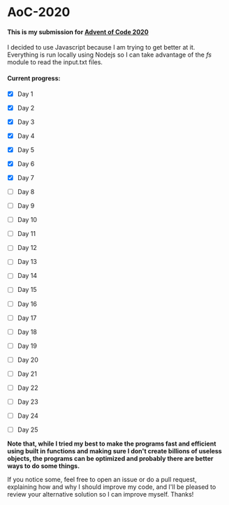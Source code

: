 # AoC-2020

#### This is my submission for [Advent of Code 2020](https://adventofcode.com/2020)
I decided to use Javascript because I am trying to get better at it.
Everything is run locally using Nodejs so I can take advantage of the *fs* module to read the input.txt files.

#### Current progress:
- [x] Day 1
- [x] Day 2
- [x] Day 3
- [x] Day 4
- [x] Day 5
- [x] Day 6
- [x] Day 7
- [ ] Day 8
- [ ] Day 9
- [ ] Day 10
- [ ] Day 11
- [ ] Day 12
- [ ] Day 13
- [ ] Day 14
- [ ] Day 15
- [ ] Day 16
- [ ] Day 17
- [ ] Day 18
- [ ] Day 19
- [ ] Day 20
- [ ] Day 21
- [ ] Day 22
- [ ] Day 23
- [ ] Day 24
- [ ] Day 25



**Note that, while I tried my best to make the programs fast and efficient using built in functions and making sure I don't create billions of useless objects, the programs can be optimized and probably there are better ways to do some things.**

If you notice some, feel free to open an issue or do a pull request, explaining how and why I should improve my code, and I'll be pleased to review your alternative solution so I can improve myself.
Thanks!
